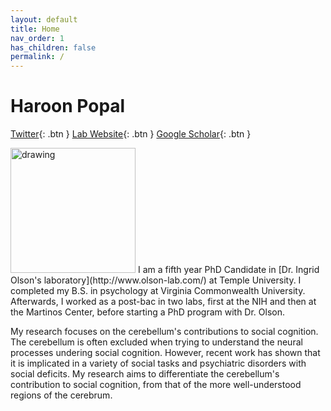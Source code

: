 ```yaml
---
layout: default
title: Home
nav_order: 1
has_children: false
permalink: /
---
```

# Haroon Popal
[Twitter](https://twitter.com/hpopal_brain){: .btn }
[Lab Website](https://sites.temple.edu/cnltu/){: .btn }
[Google 
Scholar](https://scholar.google.com/citations?user=eD8NDPAAAAAJ&hl=en&oi=ao){: 
.btn }

<img src="/assets/images/headshot.png" alt="drawing" width="200"/>
I am a fifth year PhD Candidate in [Dr. Ingrid Olson's laboratory](http://www.olson-lab.com/) at Temple University. I completed my B.S. in psychology at Virginia Commonwealth University. Afterwards, I worked as a post-bac in two labs, first at the NIH and then at the Martinos Center, before starting a PhD program with Dr. Olson. 

My research focuses on the cerebellum's contributions to social cognition. The cerebellum is often excluded when trying to understand the neural processes undering social cognition. However, recent work has shown that it is implicated in a variety of social tasks and psychiatric disorders with social deficits. My research aims to differentiate the cerebellum's contribution to social cognition, from that of the more well-understood regions of the cerebrum. 


